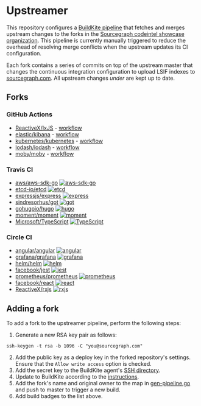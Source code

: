 # Upstreamer

This repository configures a [BuildKite pipeline](https://buildkite.com/sourcegraph/sourcegraph-codeintel-showcase-upstreamer/builds?branch=master) that fetches and merges upstream changes to the forks in the [Sourcegraph codeintel showcase organization](https://github.com/sourcegraph-codeintel-showcase). This pipeline is currently manually triggered to reduce the overhead of resolving merge conflicts when the upstream updates its CI configuration.

Each fork contains a series of commits on top of the upstream master that changes the continuous integration configuration to upload LSIF indexes to [sourcegraph.com](https://sourcegraph.com). All upstream changes _under_ are kept up to date.

## Forks

### GitHub Actions

- [ReactiveX/IxJS](https://github.com/sourcegraph-codeintel-showcase/IxJS) - [workflow](https://github.com/sourcegraph-codeintel-showcase/IxJS/actions?query=workflow%3A%22Index+and+upload+LSIF+data+to+sourcegraph.com%22)
- [elastic/kibana](https://github.com/sourcegraph-codeintel-showcase/kibana) - [workflow](https://github.com/sourcegraph-codeintel-showcase/kibana/actions?query=workflow%3A%22Index+and+upload+LSIF+data+to+sourcegraph.com%22)
- [kubernetes/kubernetes](https://github.com/sourcegraph-codeintel-showcase/kubernetes) - [workflow](https://github.com/sourcegraph-codeintel-showcase/kubernetes/actions?query=workflow%3A%22Index+and+upload+LSIF+data+to+sourcegraph.com%22)
- [lodash/lodash](https://github.com/sourcegraph-codeintel-showcase/lodash) - [workflow](https://github.com/sourcegraph-codeintel-showcase/lodash/actions?query=workflow%3A%22Index+and+upload+LSIF+data+to+sourcegraph.com%22)
- [moby/moby](https://github.com/sourcegraph-codeintel-showcase/moby) - [workflow](https://github.com/sourcegraph-codeintel-showcase/moby/actions?query=workflow%3A%22Index+and+upload+LSIF+data+to+sourcegraph.com%22)

### Travis CI

- [aws/aws-sdk-go](https://github.com/sourcegraph-codeintel-showcase/aws-sdk-go) [![aws-sdk-go](https://api.travis-ci.org/sourcegraph-codeintel-showcase/aws-sdk-go.svg?branch=master)](https://travis-ci.org/github/sourcegraph-codeintel-showcase/aws-sdk-go)
- [etcd-io/etcd](https://github.com/sourcegraph-codeintel-showcase/etcd) [![etcd](https://api.travis-ci.org/sourcegraph-codeintel-showcase/etcd.svg?branch=master)](https://travis-ci.org/github/sourcegraph-codeintel-showcase/etcd)
- [expressjs/express](https://github.com/sourcegraph-codeintel-showcase/express) [![express](https://api.travis-ci.org/sourcegraph-codeintel-showcase/express.svg?branch=master)](https://travis-ci.org/github/sourcegraph-codeintel-showcase/express)
- [sindresorhus/got](https://github.com/sourcegraph-codeintel-showcase/got) [![got](https://api.travis-ci.org/sourcegraph-codeintel-showcase/got.svg?branch=master)](https://travis-ci.org/github/sourcegraph-codeintel-showcase/got)
- [gohugoio/hugo](https://github.com/sourcegraph-codeintel-showcase/hugo) [![hugo](https://api.travis-ci.org/sourcegraph-codeintel-showcase/hugo.svg?branch=master)](https://travis-ci.org/github/sourcegraph-codeintel-showcase/hugo)
- [moment/moment](https://github.com/sourcegraph-codeintel-showcase/moment) [![moment](https://api.travis-ci.org/sourcegraph-codeintel-showcase/moment.svg?branch=develop)](https://travis-ci.org/github/sourcegraph-codeintel-showcase/moment)
- [Microsoft/TypeScript](https://github.com/sourcegraph-codeintel-showcase/TypeScript) [![TypeScript](https://api.travis-ci.org/sourcegraph-codeintel-showcase/TypeScript.svg?branch=master)](https://travis-ci.org/github/sourcegraph-codeintel-showcase/TypeScript)

### Circle CI

- [angular/angular](https://github.com/sourcegraph-codeintel-showcase/angular) [![angular](https://circleci.com/gh/sourcegraph-codeintel-showcase/angular.svg?style=svg)](https://circleci.com/gh/sourcegraph-codeintel-showcase/angular/tree/master)
- [grafana/grafana](https://github.com/sourcegraph-codeintel-showcase/grafana) [![grafana](https://circleci.com/gh/sourcegraph-codeintel-showcase/grafana.svg?style=svg)](https://circleci.com/gh/sourcegraph-codeintel-showcase/grafana/tree/master)
- [helm/helm](https://github.com/sourcegraph-codeintel-showcase/helm) [![helm](https://circleci.com/gh/sourcegraph-codeintel-showcase/helm.svg?style=svg)](https://circleci.com/gh/sourcegraph-codeintel-showcase/helm/tree/master)
- [facebook/jest](https://github.com/sourcegraph-codeintel-showcase/jest) [![jest](https://circleci.com/gh/sourcegraph-codeintel-showcase/jest.svg?style=svg)](https://circleci.com/gh/sourcegraph-codeintel-showcase/jest/tree/master)
- [prometheus/prometheus](https://github.com/sourcegraph-codeintel-showcase/prometheus) [![prometheus](https://circleci.com/gh/sourcegraph-codeintel-showcase/prometheus.svg?style=svg)](https://circleci.com/gh/sourcegraph-codeintel-showcase/prometheus/tree/master)
- [facebook/react](https://github.com/sourcegraph-codeintel-showcase/react) [![react](https://circleci.com/gh/sourcegraph-codeintel-showcase/react.svg?style=svg)](https://circleci.com/gh/sourcegraph-codeintel-showcase/react/tree/master)
- [ReactiveX/rxjs](https://github.com/sourcegraph-codeintel-showcase/rxjs) [![rxjs](https://circleci.com/gh/sourcegraph-codeintel-showcase/rxjs.svg?style=svg)](https://circleci.com/gh/sourcegraph-codeintel-showcase/rxjs/tree/master)

## Adding a fork

To add a fork to the upstreamer pipeline, perform the following steps:

1. Generate a new RSA key pair as follows:

```
ssh-keygen -t rsa -b 1096 -C "you@sourcegraph.com"
```

2. Add the public key as a deploy key in the forked repository's settings. Ensure that the `Allow write access` option is checked.
3. Add the secret key to the BuildKite agent's [SSH directory](https://github.com/sourcegraph/infrastructure/blob/48a0442c2878910f4ab8769e450b5d227fa2745b/kubernetes/ci/buildkite/buildkite-agent/buildkite-ssh.Secret.yaml#L7).
4. Update to BuildKite according to the [instructions](https://github.com/sourcegraph/infrastructure/blob/master/kubernetes/ci/README.md).
5. Add the fork's name and original owner to the map in [gen-pipeline.go](./.buildkite/gen-pipeline.go) and push to master to trigger a new build.
6. Add build badges to the list above.
